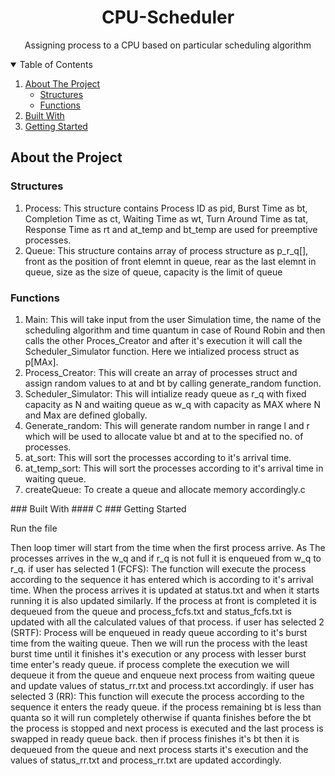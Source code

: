 

<h1 align="center"> CPU-Scheduler </h1>
<p align = "center">
Assigning process to a CPU based on particular scheduling algorithm
</p>
<details open="open">
  <summary >Table of Contents</summary>
  <ol>
    <li>
      <a href="#about-the-project">About The Project</a>
      <ul>
          <li><a href="#structures">Structures</a></li>
          <li><a href="#functions">Functions</a></li>
      </ul>
    </li>
        <li><a href="#built-with">Built With</a></li>
 
  <li>
    <a href=#getting started>Getting Started</a>
  </li>
   </ol>
</details>

## About the Project
### Structures
<ol>
  <li>
  Process: This structure contains Process ID as pid, Burst Time as bt, Completion Time as ct, Waiting Time as wt, 
			Turn Around Time as tat, Response Time as rt and at_temp and bt_temp are used for preemptive processes.
  </li>
  <li>
	Queue: This structure contains array of process structure as p_r_q[], front as the position of front elemnt in queue,
			 rear as the last elemnt in queue, size as the size of queue, capacity is the limit of queue
  </li>
 </ol>
 
 ### Functions
 <ol>
  <li>Main: This will take input from the user Simulation time, the name of the scheduling algorithm and time quantum in case of Round Robin 
		 	and then calls the other Proces_Creator and after it's execution it will call the Scheduler_Simulator function.
    Here we intialized process struct as p[MAx].</li>
  <li>Process_Creator:  This will create an array of processes struct and assign random values to at and bt by calling generate_random function.</li>
  <li>Scheduler_Simulator:  This will intialize ready queue as r_q with fixed capacity as N and waiting queue as w_q with capacity as MAX where N and Max are defined globally.</li>
	<li>Generate_random: This will generate random number in range l and r which will be used to allocate value  bt and at to the specified no. of processes.
	</li>
	<li>at_sort: This will sort the processes according to it's arrival time.</li>
	<li>at_temp_sort: This will sort the processes according to it's arrival time in waiting queue. </li>
	<li> createQueue: To create a queue and allocate memory accordingly.c</li>
  </ol>
  ### Built With
  #### C
  ### Getting Started
  
  Run the file 
  
  <p>Then  loop timer will start from the  time when the first process arrive.
		 As The processes arrives in the w_q and if r_q is not full it is enqueued from w_q to r_q.
		 	if user has selected 1 (FCFS):
			 	The function will execute the process according to the sequence it has entered which is according to it's arrival time.
			 	When the process arrives it is updated at status.txt and when it starts running it is also updated similarly.
		 		If the process at front is completed it is dequeued from the queue and process_fcfs.txt  and status_fcfs.txt is updated with all the calculated values of that process.<lb>
	if user has selected 2 (SRTF):
		 		Process will be enqueued in ready queue according to it's burst time from the waiting queue.
		 		Then we will run the process with the least burst time until it finishes it's execution or any process with lesser burst time enter's ready queue.
		 		if process complete the execution we will dequeue it from the queue and enqueue next process from waiting queue and 
				 	update values of status_rr.txt and process.txt accordingly.
	if user has selected 3 (RR):
			 	This function will execute the process according to the sequence it enters the ready queue.
			 	if the process remaining bt is less than quanta so it will run completely otherwise if quanta finishes before the bt 
					 the process is stopped and next process is executed and the last process is swapped in ready queue back. 
		 		then if process finishes it's bt then it is dequeued from the queue and next process starts it's execution and 
				 	the values of status_rr.txt and process_rr.txt are updated accordingly.</p>
    
 
